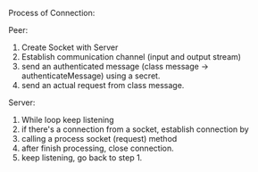 Process of Connection:

Peer: 
1. Create Socket with Server
2. Establish communication channel (input and output stream)
3. send an authenticated message (class message -> authenticateMessage) using a secret.
4. send an actual request from class message.

Server:
1. While loop keep listening
2. if there's a connection from a socket, establish connection by
3. calling a process socket (request) method
4. after finish processing, close connection.
5. keep listening, go back to step 1.